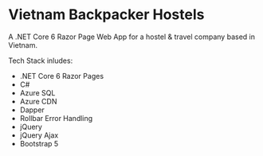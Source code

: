 # Vietnam Backpacker Hostels

A .NET Core 6 Razor Page Web App for a hostel & travel company based in Vietnam.

Tech Stack inludes:

* .NET Core 6 Razor Pages
* C#
* Azure SQL
* Azure CDN
* Dapper
* Rollbar Error Handling
* jQuery
* jQuery Ajax
* Bootstrap 5
